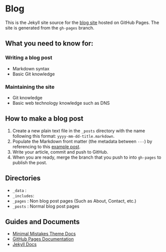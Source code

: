 # Blog

This is the Jekyll site source for the [blog site](https://blog.usydastro.org.au) hosted on GitHub Pages. The site is generated from the `gh-pages` branch.

## What you need to know for:

### Writing a blog post

- Markdown syntax
- Basic Git knowledge

### Maintaining the site

- Git knowledge
- Basic web technology knowledge such as DNS

## How to make a blog post

1. Create a new plain text file in the `_posts` directory with the name following this format: `yyyy-mm-dd-title.markdown`.
2. Populate the Markdown front matter (the metadata between `---`) by referencing to this [example post](https://raw.githubusercontent.com/usydastronomy/blog/873e6557d58526af5e76e0b3d52c5fc33f17d292/_posts/2021-12-15-welcome-to-jekyll.markdown).
3. Write your article, commit and push to GitHub.
4. When you are ready, merge the branch that you push to into `gh-pages` to publish the post.

## Directories
- `_data`    : 
- `_includes`: 
- `_pages`   : Non blog post pages (Such as About, Contact, etc.)
- `_posts`   : Normal blog post pages

## Guides and Documents

- [Minimal Mistakes Theme Docs](https://mmistakes.github.io/minimal-mistakes/docs/quick-start-guide/)
- [GitHub Pages Documentation](https://docs.github.com/en/pages)
- [Jekyll Docs](https://jekyllrb.com/docs/home)
